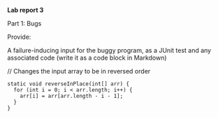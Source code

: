 **Lab report 3**

Part 1: Bugs

Provide:

A failure-inducing input for the buggy program, as a JUnit test and any associated code (write it as a code block in Markdown)

// Changes the input array to be in reversed order
``` 
static void reverseInPlace(int[] arr) {
  for (int i = 0; i < arr.length; i++) {
    arr[i] = arr[arr.length - i - 1];
  }
}
```

